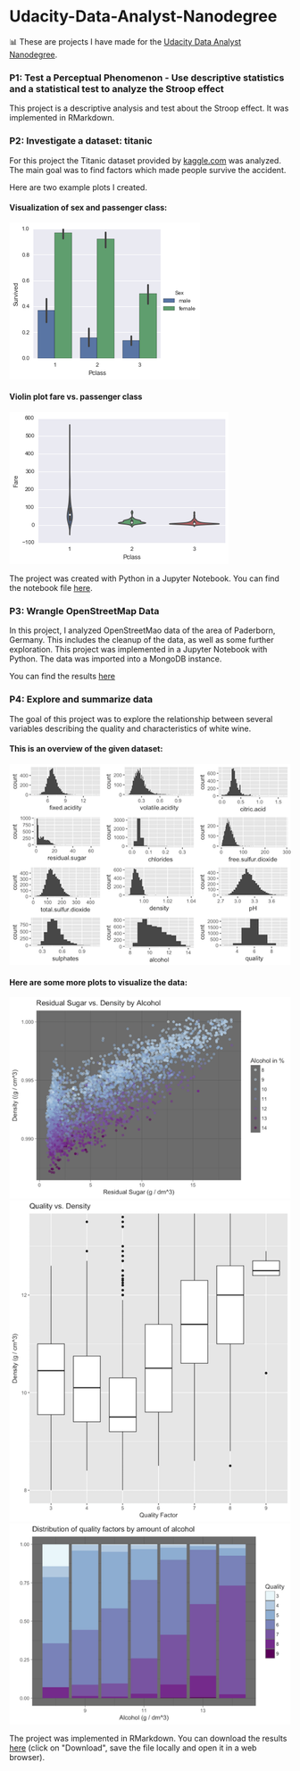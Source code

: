 # Udacity-Data-Analyst-Nanodegree
:bar_chart: These are projects I have made for the [Udacity Data Analyst Nanodegree](https://www.udacity.com/course/data-analyst-nanodegree--nd002/).

### P1: Test a Perceptual Phenomenon - Use descriptive statistics and a statistical test to analyze the Stroop effect
This project is a descriptive analysis and test about the Stroop effect. It was implemented in RMarkdown.

### P2: Investigate a dataset: titanic
For this project the Titanic dataset provided by [kaggle.com](http://www.kaggle.com) was analyzed.
The main goal was to find factors which made people survive the accident.

Here are two example plots I created.

#### Visualization of sex and passenger class:

![](Images/p2-1.png)

#### Violin plot fare vs. passenger class
![](Images/p2-2.png)

The project was created with Python in a Jupyter Notebook. You can find the notebook file [here](https://github.com/Laura-O/Udacity-Data-Analyst-Nanodegree/blob/master/Project_2/P2.ipynb).

### P3: Wrangle OpenStreetMap Data
In this project, I analyzed OpenStreetMao data of the area of Paderborn, Germany. This includes the cleanup of the data, as well as some further exploration. This project was implemented in a Jupyter Notebook with Python. The data was imported into a MongoDB instance.

You can find the results [here](https://github.com/Laura-O/Udacity-Data-Analyst-Nanodegree/blob/master/Project_3/Udacity%20P3%20Project.ipynb)


### P4: Explore and summarize data
The goal of this project was to explore the relationship between several variables describing the quality and characteristics of white wine.

#### This is an overview of the given dataset:
![](Images/p4-1.png)

#### Here are some more plots to visualize the data:
![](Images/p4-2.png)
![](Images/p4-3.png)
![](Images/p4-4.png)


The project was implemented in RMarkdown. You can download the results [here](https://github.com/Laura-O/Udacity-Data-Analyst-Nanodegree/blob/master/Project_4/white_wine.html) (click on "Download", save the file locally and open it in a web browser).





